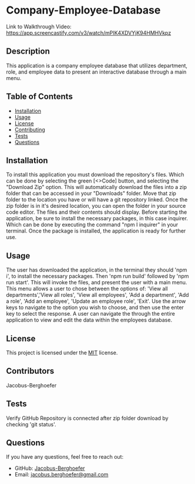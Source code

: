 # Company-Employee-Database
Link to Walkthrough Video: https://app.screencastify.com/v3/watch/mPIK4XDVYjK94HMHVkpz

## Description

This application is a company employee database that utilizes department, role, and employee data to present an interactive database through a main menu.

## Table of Contents

- [Installation](#installation)
- [Usage](#usage)
- [License](#license)
- [Contributing](#contributing)
- [Tests](#tests)
- [Questions](#questions)

## Installation

To install this application you must download the repository's files. Which can be done by selecting the green [<>Code] button, and selecting the "Download Zip" option. This will automatically download the files into a zip folder that can be accessed in your "Downloads" folder. Move that zip folder to the location you have or will have a git repository linked. Once the zip folder is in it's desired location, you can open the folder in your source code editor. The files and their contents should display. Before starting the application, be sure to install the necessary packages, in this case inquirer. Which can be done by executing the command "npm I inquirer" in your terminal. Once the package is installed, the application is ready for further use.

## Usage

The user has downloaded the application, in the terminal they should 'npm i', to install the necessary packages. Then 'npm run build' followed by 'npm run start'. This will invoke the files, and present the user with a main menu. This menu allows a user to chose between the options of: 'View all departments','View all roles', 'View all employees', 'Add a department', 'Add a role', 'Add an employee', 'Update an employee role', 'Exit'. Use the arrow keys to navigate to the option you wish to choose, and then use the enter key to select the response. A user can navigate the through the entire application to view and edit the data within the employees database.

## License

This project is licensed under the [MIT](https://img.shields.io/badge/License-MIT-yellow.svg) license.

## Contributors

Jacobus-Berghoefer

## Tests

Verify GitHub Repository is connected after zip folder download by checking 'git status'.

## Questions

If you have any questions, feel free to reach out:

- GitHub: [Jacobus-Berghoefer](https://github.com/Jacobus-Berghoefer)
- Email: [jacobus.berghoefer@gmail.com](mailto:jacobus.berghoefer@gmail.com)